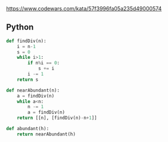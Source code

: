 https://www.codewars.com/kata/57f3996fa05a235d49000574

## Python
```python
def findDiv(n):
    i = n-1
    s = 0
    while i>1:
        if n%i == 0:
            s += i
        i -= 1
    return s

def nearAbundant(n):
    a = findDiv(n)
    while a<n:
        n -= 1
        a = findDiv(n)
    return [[n], [findDiv(n)-n+1]]

def abundant(h):
    return nearAbundant(h)
```
